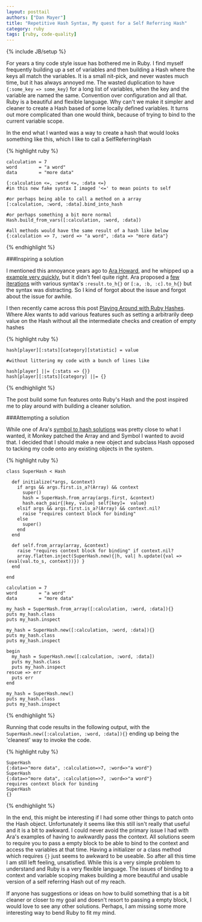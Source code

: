 ```yaml
---
layout: posttail
authors: ["Dan Mayer"]
title: "Repetitive Hash Syntax, My quest for a Self Referring Hash"
category: ruby
tags: [ruby, code-quality]
---
```

{% include JB/setup %}

For years a tiny code style issue has bothered me in Ruby. I find myself frequently building up a set of variables and then building a Hash where the keys all match the variables. It is a small nit-pick, and never wastes much time, but it has always annoyed me. The wasted duplication to have `{:some_key => some_key}` for a long list of variables, when the key and the variable are named the same. Convention over configuration and all that. Ruby is a beautiful and flexible language. Why can't we make it simpler and cleaner to create a Hash based of some locally defined variables. It turns out more complicated than one would think, because of trying to bind to the current variable scope.

In the end what I wanted was a way to create a hash that would looks something like this, which I like to call a SelfReferringHash


{% highlight ruby %}

    calculation = 7
    word        = "a word"
    data        = "more data"
    
    {:calculation <=, :word <=, :data <=}
    #in this new fake syntax I imaged '<=' to mean points to self

    #or perhaps being able to call a method on a array
    [:calculation, :word, :data].bind_into_hash

    #or perhaps something a bit more normal
    Hash.build_from_vars([:calculation, :word, :data])
    
    #all methods would have the same result of a hash like below
    {:calculation => 7, :word => "a word", :data => "more data"}
    
{% endhighlight %}

<!--more-->
###Inspiring a solution

I mentioned this annoyance years ago to [Ara Howard](https://github.com/ahoward), and he whipped up a [example very quickly](http://drawohara.com/post/151193800/ruby-symbol-to-hash), but it didn't feel quite right. Ara proposed a [few iterations](https://gist.github.com/ahoward/157787) with various syntax's `:result.to_h{}` or `[:a, :b, :c].to_h{}` but the syntax was distracting. So I kind of forgot about the issue and forgot about the issue for awhile.

I then recently came across this post [Playing Around with Ruby Hashes](http://alex.nisnevich.com/blog/2012/07/30/fun_with_ruby_hashes.html). Where Alex wants to add various features such as setting a arbitrarily deep value on the Hash without all the intermediate checks and creation of empty hashes

{% highlight ruby %}

    hash[player][:stats][category][statistic] = value
    
    #without littering my code with a bunch of lines like

    hash[player] ||= {:stats => {}}
    hash[player][:stats][category] ||= {}
    
{% endhighlight %}   

The post build some fun features onto Ruby's Hash and the post inspired me to play around with building a cleaner solution.

###Attempting a solution

While one of Ara's [symbol to hash solutions](https://gist.github.com/ahoward/157787) was pretty close to what I wanted, it Monkey patched the Array and and Symbol I wanted to avoid that. I decided that I should make a new object and subclass Hash opposed to tacking my code onto any existing objects in the system. 

{% highlight ruby %}

    class SuperHash < Hash

      def initialize(*args, &context)
        if args && args.first.is_a?(Array) && context
          super()
          hash = SuperHash.from_array(args.first, &context)
          hash.each_pair{|key, value| self[key]=  value}
        elsif args && args.first.is_a?(Array) && context.nil?
          raise "requires context block for binding"
        else
          super()
        end
      end

      def self.from_array(array, &context)
        raise "requires context block for binding" if context.nil?
        array.flatten.inject(SuperHash.new){|h, val| h.update({val => (eval(val.to_s, context))}) }
      end

    end

    calculation = 7
    word        = "a word"
    data        = "more data"

    my_hash = SuperHash.from_array([:calculation, :word, :data]){}
    puts my_hash.class
    puts my_hash.inspect

    my_hash = SuperHash.new([:calculation, :word, :data]){}
    puts my_hash.class
    puts my_hash.inspect

    begin
      my_hash = SuperHash.new([:calculation, :word, :data])
      puts my_hash.class
      puts my_hash.inspect
    rescue => err
      puts err
    end

    my_hash = SuperHash.new()
    puts my_hash.class
    puts my_hash.inspect

{% endhighlight %} 

Running that code results in the following output, with the `SuperHash.new([:calculation, :word, :data]){}` ending up being the 'cleanest' way to invoke the code.

{% highlight ruby %}

    SuperHash
    {:data=>"more data", :calculation=>7, :word=>"a word"}
    SuperHash
    {:data=>"more data", :calculation=>7, :word=>"a word"}
    requires context block for binding
    SuperHash
    {}
    
{% endhighlight %} 

In the end, this might be interesting if I had some other things to patch onto the Hash object. Unfortunately it seems like this still isn't really that useful and it is a bit to awkward. I could never avoid the primary issue I had with Ara's examples of having to awkwardly pass the context. All solutions seem to require you to  pass a empty block to be able to bind to the context and access the variables at that time. Having a initializer or a class method which requires `{}` just seems to awkward to be useable. So after all this time I am still left feeling, unsatisfied. While this is a very simple problem to understand and Ruby is a very flexible language. The issues of binding to a context and variable scoping makes building a more beautiful and usable version of a self referring Hash out of my reach.


If anyone has suggestions or ideas on how to build something that is a bit cleaner or closer to my goal and doesn't resort to passing a empty block, I would love to see any other solutions. Perhaps, I am missing some more interesting way to bend Ruby to fit my mind.